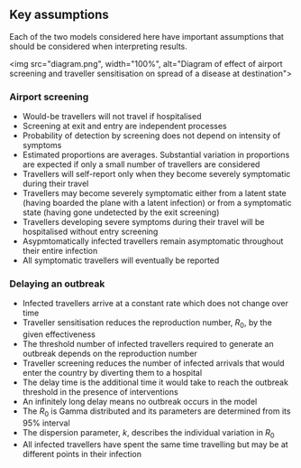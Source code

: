 ## Key assumptions

Each of the two models considered here have important assumptions that should be considered when interpreting results.

<img src="diagram.png", width="100%", alt="Diagram of effect of airport screening and traveller sensitisation on spread of a disease at destination">


### Airport screening

* Would-be travellers will not travel if hospitalised
* Screening at exit and entry are independent processes
* Probability of detection by screening does not depend on intensity of symptoms
* Estimated proportions are averages. Substantial variation in proportions are expected if only a small number of travellers are considered
* Travellers will self-report only when they become severely symptomatic during their travel
* Travellers may become severely symptomatic either from a latent state (having boarded the plane with a latent infection) or from a symptomatic state (having gone undetected by the exit screening)
* Travellers developing severe symptoms during their travel will be hospitalised without entry screening
* Asypmtomatically infected travellers remain asymptomatic throughout their entire infection
* All symptomatic travellers will eventually be reported

### Delaying an outbreak

* Infected travellers arrive at a constant rate which does not change over time
* Traveller sensitisation reduces the reproduction number, *R*<sub>0</sub>, by the given effectiveness
* The threshold number of infected travellers required to generate an outbreak depends on the reproduction number
* Traveller screening reduces the number of infected arrivals that would enter the country by diverting them to a hospital
* The delay time is the additional time it would take to reach the outbreak threshold in the presence of interventions
* An infinitely long delay means no outbreak occurs in the model
* The *R*<sub>0</sub> is Gamma distributed and its parameters are determined from its 95% interval
* The dispersion parameter, *k*, describes the individual variation in *R*<sub>0</sub>
* All infected travellers have spent the same time travelling but may be at different points in their infection
